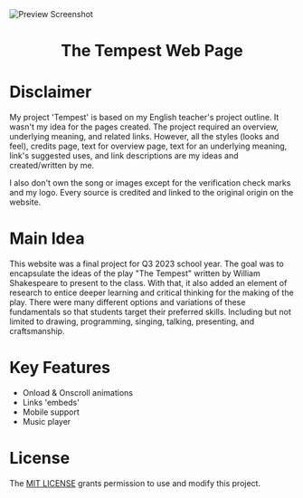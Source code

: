 <img align="center" src="images/graphics/cover.png" alt="Preview Screenshot">

<h1 align="center">The Tempest Web Page</h1>

# Disclaimer
My project 'Tempest' is based on my English teacher's project outline. It wasn't my idea for the pages created. The project required an overview, underlying meaning, and related links. However, all the styles (looks and feel), credits page, text for overview page, text for an underlying meaning, link's suggested uses, and link descriptions are my ideas and created/written by me. 

I also don't own the song or images except for the verification check marks and my logo. Every source is credited and linked to the original origin on the website. 

# Main Idea
This website was a final project for Q3 2023 school year. The goal was to encapsulate the ideas of the play "The Tempest" written by William Shakespeare to present to the class. With that, it also added an element of research to entice deeper learning and critical thinking for the making of the play. There were many different options and variations of these fundamentals so that students target their preferred skills. Including but not limited to drawing, programming, singing, talking, presenting, and craftsmanship.

# Key Features
- Onload & Onscroll animations
- Links 'embeds'
- Mobile support
- Music player

# License
The [MIT LICENSE](https://github.com/KingPr0o7/Combo-Menu/blob/main/LICENSE) grants permission to use and modify this project.